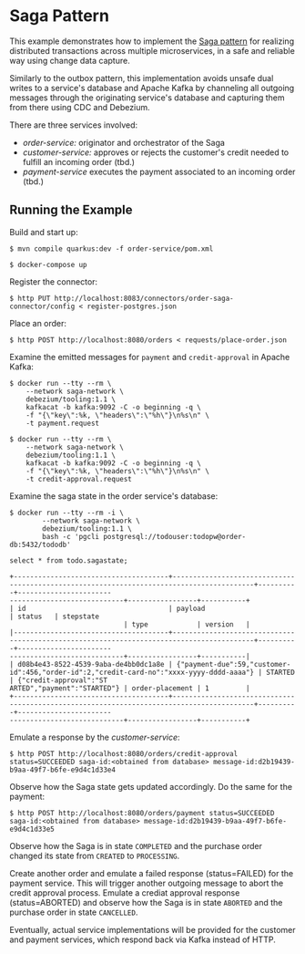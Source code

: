 # Saga Pattern

This example demonstrates how to implement the [Saga pattern](https://microservices.io/patterns/data/saga.html) for realizing distributed transactions across multiple microservices, in a safe and reliable way using change data capture.

Similarly to the outbox pattern, this implementation avoids unsafe dual writes to a service's database and Apache Kafka by channeling all outgoing messages through the originating service's database and capturing them from there using CDC and Debezium.

There are three services involved:

* _order-service:_ originator and orchestrator of the Saga
* _customer-service:_ approves or rejects the customer's credit needed to fulfill an incoming order (tbd.)
* _payment-service_ executes the payment associated to an incoming order (tbd.)

## Running the Example

Build and start up:

```console
$ mvn compile quarkus:dev -f order-service/pom.xml
```

```console
$ docker-compose up
```

Register the connector:

```console
$ http PUT http://localhost:8083/connectors/order-saga-connector/config < register-postgres.json
```

Place an order:

```console
$ http POST http://localhost:8080/orders < requests/place-order.json
```

Examine the emitted messages for `payment` and `credit-approval` in Apache Kafka:

```console
$ docker run --tty --rm \
    --network saga-network \
    debezium/tooling:1.1 \
    kafkacat -b kafka:9092 -C -o beginning -q \
    -f "{\"key\":%k, \"headers\":\"%h\"}\n%s\n" \
    -t payment.request

$ docker run --tty --rm \
    --network saga-network \
    debezium/tooling:1.1 \
    kafkacat -b kafka:9092 -C -o beginning -q \
    -f "{\"key\":%k, \"headers\":\"%h\"}\n%s\n" \
    -t credit-approval.request
```

Examine the saga state in the order service's database:

```console
$ docker run --tty --rm -i \
        --network saga-network \
        debezium/tooling:1.1 \
        bash -c 'pgcli postgresql://todouser:todopw@order-db:5432/tododb'

select * from todo.sagastate;

+--------------------------------------+------------------------------------------------------------------------------------------+----------+-----------------------
----------------------------+-----------------+-----------+
| id                                   | payload                                                                                  | status   | stepstate
                            | type            | version   |
|--------------------------------------+------------------------------------------------------------------------------------------+----------+-----------------------
----------------------------+-----------------+-----------|
| d08b4e43-8522-4539-9aba-de4bb0dc1a8e | {"payment-due":59,"customer-id":456,"order-id":2,"credit-card-no":"xxxx-yyyy-dddd-aaaa"} | STARTED  | {"credit-approval":"ST
ARTED","payment":"STARTED"} | order-placement | 1         |
+--------------------------------------+------------------------------------------------------------------------------------------+----------+-----------------------
----------------------------+-----------------+-----------+
```

Emulate a response by the _customer-service_:

```console
$ http POST http://localhost:8080/orders/credit-approval status=SUCCEEDED saga-id:<obtained from database> message-id:d2b19439-b9aa-49f7-b6fe-e9d4c1d33e4
```

Observe how the Saga state gets updated accordingly. Do the same for the payment:

```console
$ http POST http://localhost:8080/orders/payment status=SUCCEEDED saga-id:<obtained from database> message-id:d2b19439-b9aa-49f7-b6fe-e9d4c1d33e5
```

Observe how the Saga is in state `COMPLETED` and the purchase order changed its state from `CREATED` to `PROCESSING`.

Create another order and emulate a failed response (status=FAILED) for the payment service.
This will trigger another outgoing message to abort the credit approval process.
Emulate a crediat approval response (status=ABORTED) and observe how the Saga is in state `ABORTED` and the purchase order in state `CANCELLED`.

Eventually,
actual service implementations will be provided for the customer and payment services,
which respond back via Kafka instead of HTTP.
